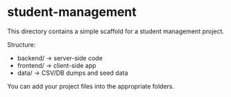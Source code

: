 # student-management

This directory contains a simple scaffold for a student management project.

Structure:
- backend/  -> server-side code
- frontend/ -> client-side app
- data/     -> CSV/DB dumps and seed data

You can add your project files into the appropriate folders.




